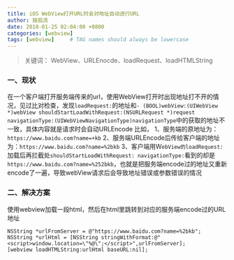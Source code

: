 ```yaml
---
title: iOS WebView打开URL时会对地址自动进行URL
author: 独孤流
date: 2018-01-25 02:04:00 +0800
categories: [webview]
tags: [webview]     # TAG names should always be lowercase
---
```

> 关键词： WebView、URLEnocde、loadRequest、loadHTMLString

### 一、现状
在一个客户端打开服务端传来的url，使用WebView打开时出现地址打不开的情况，见过比对检查，发现`loadRequest:`的地址和`- (BOOL)webView:(UIWebView *)webView shouldStartLoadWithRequest:(NSURLRequest *)request navigationType:(UIWebViewNavigationType)navigationType`中的获取的地址不一致，具体内容就是请求时会自动URLEncode
比如，
1、服务端的原地址为：`https://www.baidu.com?name=+kb`
2、服务端URLEncode后传给客户端的地址为：`https://www.baidu.com?name=%2bkb`
3、客户端用W`ebView的loadRequest:`加载后再拦截处`shouldStartLoadWithRequest: navigationType:`看到的却是`https://www.baidu.com?name=%252bkb`，也就是把服务端encode过的地址又重新encode了一遍，导致webView请求后会导致地址错误或参数错误的情况

### 二、解决方案
使用webview加载一段html，然后在html里跳转到对应的服务端encode过的URL地址
```
NSString *urlFromServer = @"https://www.baidu.com?name=%2bkb";
NSString *urlHtml = [NSString stringWithFormat:@"<script>window.location=\"%@\";</script>",urlFromServer];
[webview loadHTMLString:urlHtml baseURL:nil];
```